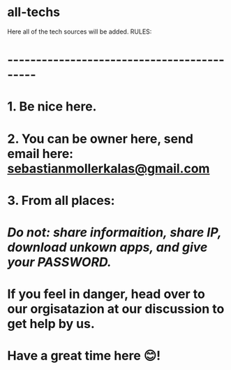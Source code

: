 # all-techs
Here all of the tech sources will be added.
RULES:
# -------------------------------------------
# 1. Be nice here.
# 2. You can be owner here, send email here: sebastianmollerkalas@gmail.com
# 3. From all places:
# *Do not: share informaition, share IP, download unkown apps, and give your PASSWORD.*
# If you feel in danger, head over to our orgisatazion at our discussion to get help by us.
# Have a great time here 😊!
